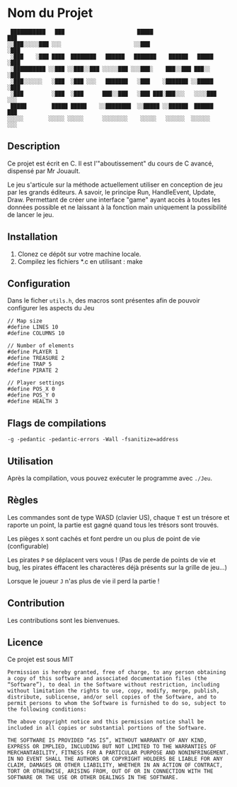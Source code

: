 # Nom du Projet

```plaintext
 ███████████   ███                       █████                        ███  
░░███░░░░░███ ░░░                       ░░███                        ░███   
 ░███    ░███ ████  ████████   ██████   ███████    ██████   █████    ░███
 ░██████████ ░░███ ░░███░░███ ░░░░░███ ░░░███░    ███░░███ ███░░     ░███
 ░███░░░░░░   ░███  ░███ ░░░   ███████   ░███    ░███████ ░░█████    ░███
 ░███         ░███  ░███      ███░░███   ░███ ███░███░░░   ░░░░███   ░░░ 
 █████        █████ █████    ░░████████  ░░█████ ░░██████  ██████     ███
░░░░░        ░░░░░ ░░░░░      ░░░░░░░░    ░░░░░   ░░░░░░  ░░░░░░     ░░░ 
```

## Description

Ce projet est écrit en C. Il est l'"aboutissement" du cours de C avancé, dispensé par Mr Jouault.

Le jeu s'articule sur la méthode actuellement utiliser en conception de jeu par les grands éditeurs. A savoir, le principe Run, HandleEvent, Update, Draw. Permettant de créer une interface "game" ayant accès à toutes les données possible et ne laissant à la fonction main uniquement la possibilité de lancer le jeu. 

## Installation

1. Clonez ce dépôt sur votre machine locale.
2. Compilez les fichiers *.c en utilisant : make

## Configuration

Dans le ficher `utils.h`, des macros sont présentes afin de pouvoir configurer les aspects du Jeu

```
// Map size
#define LINES 10
#define COLUMNS 10

// Number of elements
#define PLAYER 1
#define TREASURE 2
#define TRAP 5
#define PIRATE 2

// Player settings
#define POS_X 0
#define POS_Y 0
#define HEALTH 3 
```

## Flags de compilations 

    -g -pedantic -pedantic-errors -Wall -fsanitize=address

## Utilisation

Après la compilation, vous pouvez exécuter le programme avec `./Jeu`.

## Règles 

Les commandes sont de type WASD (clavier US), chaque `T` est un trésore et raporte un point, la partie est gagné quand tous les trésors sont trouvés.

Les pièges `X` sont cachés et font perdre un ou plus de point de vie (configurable)

Les pirates `P` se déplacent vers vous ! (Pas de perde de points de vie et bug, les pirates éffacent les charactères déjà présents sur la grille de jeu...)

Lorsque le joueur `J` n'as plus de vie il perd la partie ! 

## Contribution

Les contributions sont les bienvenues.

## Licence

Ce projet est sous MIT

```
Permission is hereby granted, free of charge, to any person obtaining a copy of this software and associated documentation files (the “Software”), to deal in the Software without restriction, including without limitation the rights to use, copy, modify, merge, publish, distribute, sublicense, and/or sell copies of the Software, and to permit persons to whom the Software is furnished to do so, subject to the following conditions:

The above copyright notice and this permission notice shall be included in all copies or substantial portions of the Software.

THE SOFTWARE IS PROVIDED “AS IS”, WITHOUT WARRANTY OF ANY KIND, EXPRESS OR IMPLIED, INCLUDING BUT NOT LIMITED TO THE WARRANTIES OF MERCHANTABILITY, FITNESS FOR A PARTICULAR PURPOSE AND NONINFRINGEMENT. IN NO EVENT SHALL THE AUTHORS OR COPYRIGHT HOLDERS BE LIABLE FOR ANY CLAIM, DAMAGES OR OTHER LIABILITY, WHETHER IN AN ACTION OF CONTRACT, TORT OR OTHERWISE, ARISING FROM, OUT OF OR IN CONNECTION WITH THE SOFTWARE OR THE USE OR OTHER DEALINGS IN THE SOFTWARE.
```